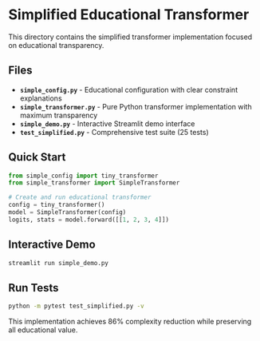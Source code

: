 # Simplified Educational Transformer

This directory contains the simplified transformer implementation focused on educational transparency.

## Files

- **`simple_config.py`** - Educational configuration with clear constraint explanations
- **`simple_transformer.py`** - Pure Python transformer implementation with maximum transparency  
- **`simple_demo.py`** - Interactive Streamlit demo interface
- **`test_simplified.py`** - Comprehensive test suite (25 tests)

## Quick Start

```python
from simple_config import tiny_transformer
from simple_transformer import SimpleTransformer

# Create and run educational transformer
config = tiny_transformer()
model = SimpleTransformer(config)
logits, stats = model.forward([[1, 2, 3, 4]])
```

## Interactive Demo

```bash
streamlit run simple_demo.py
```

## Run Tests

```bash
python -m pytest test_simplified.py -v
```

This implementation achieves 86% complexity reduction while preserving all educational value.